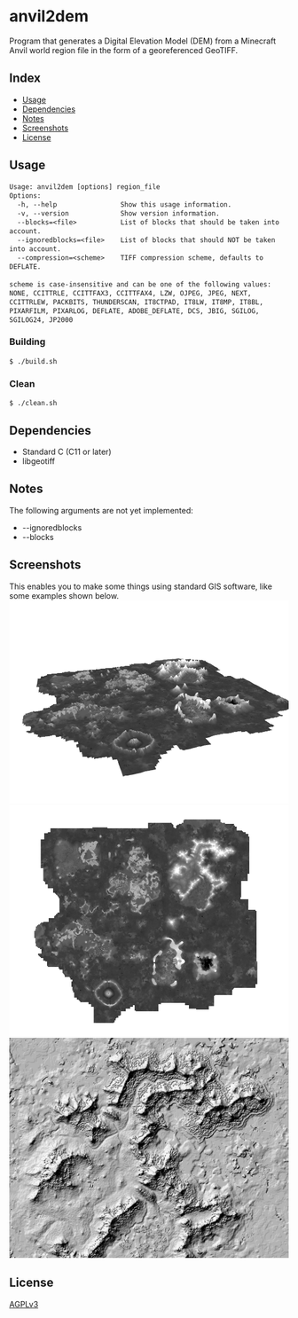 # anvil2dem
Program that generates a Digital Elevation Model (DEM) from a Minecraft Anvil world region file in the form of a georeferenced GeoTIFF.

## Index 
* [Usage](#usage)
* [Dependencies](#dependencies)
* [Notes](#notes)
* [Screenshots](#screenshots)
* [License](#license)

## Usage
```
Usage: anvil2dem [options] region_file
Options:
  -h, --help                Show this usage information.
  -v, --version             Show version information.
  --blocks=<file>           List of blocks that should be taken into account.
  --ignoredblocks=<file>    List of blocks that should NOT be taken into account.
  --compression=<scheme>    TIFF compression scheme, defaults to DEFLATE.

scheme is case-insensitive and can be one of the following values:
NONE, CCITTRLE, CCITTFAX3, CCITTFAX4, LZW, OJPEG, JPEG, NEXT, CCITTRLEW, PACKBITS, THUNDERSCAN, IT8CTPAD, IT8LW, IT8MP, IT8BL, PIXARFILM, PIXARLOG, DEFLATE, ADOBE_DEFLATE, DCS, JBIG, SGILOG, SGILOG24, JP2000
```
### Building
```
$ ./build.sh
```

### Clean
```
$ ./clean.sh
```

## Dependencies
* Standard C (C11 or later)
* libgeotiff

## Notes
The following arguments are not yet implemented:
* --ignoredblocks 
* --blocks

## Screenshots
This enables you to make some things using standard GIS software, like some examples shown below.
![screenshot](pictures/Screenshot_20211012_133702.png)
![screenshot](pictures/Screenshot_20211012_193750.png)
![screenshot](pictures/Screenshot_20211012_193854.png)

## License
[AGPLv3](https://www.gnu.org/licenses/agpl-3.0.en.html) 
